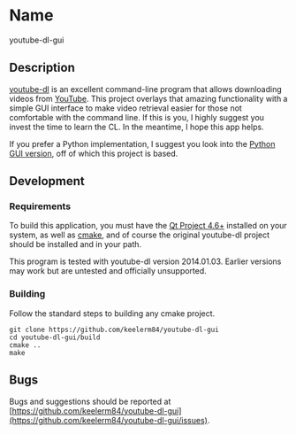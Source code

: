 # Name #
youtube-dl-gui

## Description ##
[youtube-dl](https://github.com/rg3/youtube-dl) is an excellent command-line
program that allows downloading videos from [YouTube](http://youtube.com).
This project overlays that amazing functionality with a simple GUI interface to
make video retrieval easier for those not comfortable with the command line.
If this is you, I highly suggest you invest the time to learn the CL.  In the
meantime, I hope this app helps.

If you prefer a Python implementation, I suggest you look into the
[Python GUI version](https://code.google.com/p/youtube-dl-gui/), off of which
this project is based.

## Development ##
### Requirements ###
To build this application, you must have the
[Qt Project 4.6+](http://qt-project.org/) installed on your system, as well as
[cmake](http://www.cmake.org/), and of course the original youtube-dl project
should be installed and in your path.

This program is tested with youtube-dl version 2014.01.03.  Earlier versions
may work but are untested and officially unsupported.

### Building ###
Follow the standard steps to building any cmake project.

    git clone https://github.com/keelerm84/youtube-dl-gui
    cd youtube-dl-gui/build
    cmake ..
    make

## Bugs ##
Bugs and suggestions should be reported at
[https://github.com/keelerm84/youtube-dl-gui](https://github.com/keelerm84/youtube-dl-gui/issues).
